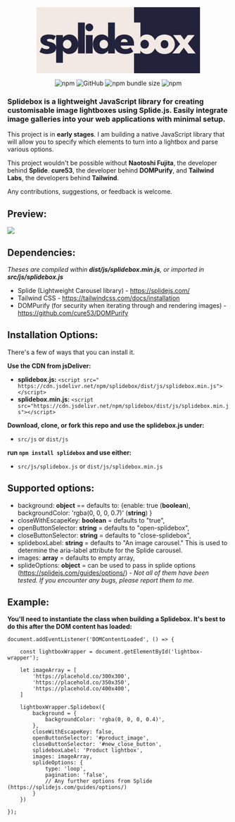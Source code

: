 <br />
<br />

<p align="center">
  <a href="https://github.com/LeashFox/splidebox">
    <svg width="372" height="150" viewBox="0 0 372 150" fill="none" xmlns="http://www.w3.org/2000/svg">
<rect width="372" height="150" fill="#F2E9E4"/>
<rect x="222" width="150" height="150" fill="#22223B"/>
<path d="M221.029 105V34.824H236.533V69.249C236.839 68.297 237.621 67.26 238.879 66.138C240.171 64.982 241.854 63.996 243.928 63.18C246.036 62.33 248.416 61.905 251.068 61.905C255.148 61.905 258.684 62.908 261.676 64.914C264.668 66.92 266.98 69.606 268.612 72.972C270.244 76.304 271.06 80.01 271.06 84.09C271.06 88.17 270.244 91.893 268.612 95.259C266.98 98.591 264.668 101.26 261.676 103.266C258.684 105.238 255.148 106.224 251.068 106.224C248.824 106.224 246.699 105.816 244.693 105C242.721 104.218 241.004 103.215 239.542 101.991C238.114 100.733 237.06 99.475 236.38 98.217V105H221.029ZM255.862 84.09C255.862 82.186 255.437 80.486 254.587 78.99C253.771 77.46 252.632 76.27 251.17 75.42C249.742 74.536 248.127 74.094 246.325 74.094C244.455 74.094 242.772 74.536 241.276 75.42C239.814 76.27 238.658 77.46 237.808 78.99C236.958 80.486 236.533 82.186 236.533 84.09C236.533 85.994 236.958 87.711 237.808 89.241C238.658 90.737 239.814 91.91 241.276 92.76C242.772 93.61 244.455 94.035 246.325 94.035C248.127 94.035 249.742 93.61 251.17 92.76C252.632 91.91 253.771 90.737 254.587 89.241C255.437 87.711 255.862 85.994 255.862 84.09ZM291.419 106.224C286.829 106.224 282.749 105.289 279.179 103.419C275.643 101.515 272.855 98.914 270.815 95.616C268.809 92.284 267.806 88.476 267.806 84.192C267.806 79.908 268.809 76.1 270.815 72.768C272.855 69.402 275.643 66.75 279.179 64.812C282.749 62.874 286.829 61.905 291.419 61.905C296.009 61.905 300.055 62.874 303.557 64.812C307.059 66.75 309.796 69.402 311.768 72.768C313.74 76.1 314.726 79.908 314.726 84.192C314.726 88.476 313.74 92.284 311.768 95.616C309.796 98.914 307.059 101.515 303.557 103.419C300.055 105.289 296.009 106.224 291.419 106.224ZM291.419 93.474C293.187 93.474 294.717 93.083 296.009 92.301C297.301 91.519 298.304 90.414 299.018 88.986C299.732 87.558 300.089 85.943 300.089 84.141C300.089 82.305 299.732 80.673 299.018 79.245C298.304 77.817 297.301 76.695 296.009 75.879C294.717 75.063 293.187 74.655 291.419 74.655C289.651 74.655 288.104 75.063 286.778 75.879C285.486 76.695 284.466 77.817 283.718 79.245C283.004 80.673 282.647 82.305 282.647 84.141C282.647 85.943 283.004 87.558 283.718 88.986C284.466 90.414 285.486 91.519 286.778 92.301C288.104 93.083 289.651 93.474 291.419 93.474ZM344.31 82.509L362.109 105H344.922L335.028 92.097L325.134 105H309.12L326.868 83.733L310.905 63.129H328.245L335.997 73.89L344.106 63.129H359.814L344.31 82.509Z" fill="#F2E9E4"/>
<path d="M28.052 61.905C30.806 61.905 33.322 62.143 35.6 62.619C37.878 63.061 39.782 63.571 41.312 64.149C42.876 64.727 43.879 65.203 44.321 65.577L39.272 74.706C38.626 74.23 37.419 73.618 35.651 72.87C33.917 72.122 31.979 71.748 29.837 71.748C28.205 71.748 26.828 72.003 25.706 72.513C24.584 72.989 24.023 73.754 24.023 74.808C24.023 75.862 24.635 76.712 25.859 77.358C27.117 77.97 28.919 78.514 31.265 78.99C33.305 79.398 35.379 80.044 37.487 80.928C39.595 81.812 41.346 83.121 42.74 84.855C44.168 86.555 44.882 88.833 44.882 91.689C44.882 94.613 44.253 97.027 42.995 98.931C41.737 100.835 40.071 102.314 37.997 103.368C35.923 104.422 33.679 105.153 31.265 105.561C28.851 106.003 26.505 106.224 24.227 106.224C21.031 106.224 18.243 105.935 15.863 105.357C13.517 104.779 11.613 104.116 10.151 103.368C8.689 102.62 7.669 102.025 7.091 101.583L12.089 91.383C12.973 92.131 14.418 92.981 16.424 93.933C18.43 94.851 20.555 95.31 22.799 95.31C24.975 95.31 26.658 94.987 27.848 94.341C29.038 93.695 29.633 92.845 29.633 91.791C29.633 90.941 29.344 90.261 28.766 89.751C28.188 89.241 27.372 88.799 26.318 88.425C25.264 88.051 23.989 87.711 22.493 87.405C21.133 87.133 19.688 86.708 18.158 86.13C16.628 85.552 15.183 84.77 13.823 83.784C12.463 82.764 11.358 81.489 10.508 79.959C9.658 78.429 9.233 76.576 9.233 74.4C9.233 71.612 10.134 69.3 11.936 67.464C13.738 65.628 16.067 64.251 18.923 63.333C21.779 62.381 24.822 61.905 28.052 61.905ZM60.2011 126.216H44.8501V63.129H60.3541V69.249C60.8301 68.297 61.7311 67.26 63.0571 66.138C64.4171 64.982 66.1341 63.996 68.2081 63.18C70.3161 62.33 72.6961 61.905 75.3481 61.905C79.4281 61.905 82.9131 62.908 85.8031 64.914C88.7271 66.92 90.9711 69.606 92.5351 72.972C94.0991 76.304 94.8811 80.01 94.8811 84.09C94.8811 88.17 94.0481 91.893 92.3821 95.259C90.7161 98.591 88.3701 101.26 85.3441 103.266C82.3521 105.238 78.8161 106.224 74.7361 106.224C71.8121 106.224 69.3131 105.714 67.2391 104.694C65.1991 103.64 63.5841 102.484 62.3941 101.226C61.2381 99.934 60.5071 98.931 60.2011 98.217V126.216ZM79.7341 84.09C79.7341 82.186 79.3091 80.486 78.4591 78.99C77.6091 77.46 76.4531 76.27 74.9911 75.42C73.5631 74.536 71.9481 74.094 70.1461 74.094C68.2761 74.094 66.5931 74.536 65.0971 75.42C63.6351 76.27 62.4791 77.46 61.6291 78.99C60.7791 80.486 60.3541 82.186 60.3541 84.09C60.3541 85.994 60.7791 87.711 61.6291 89.241C62.4791 90.737 63.6351 91.91 65.0971 92.76C66.5931 93.61 68.2761 94.035 70.1461 94.035C71.9481 94.035 73.5631 93.61 74.9911 92.76C76.4531 91.91 77.6091 90.737 78.4591 89.241C79.3091 87.711 79.7341 85.994 79.7341 84.09ZM110.07 105H94.5146V34.824H110.07V105ZM112.416 105V63.129H127.92V105H112.416ZM120.372 54.51C117.924 54.51 115.85 53.66 114.15 51.96C112.45 50.226 111.6 48.169 111.6 45.789C111.6 43.409 112.45 41.352 114.15 39.618C115.884 37.85 117.958 36.966 120.372 36.966C121.97 36.966 123.432 37.374 124.758 38.19C126.084 38.972 127.155 40.026 127.971 41.352C128.787 42.678 129.195 44.157 129.195 45.789C129.195 48.169 128.328 50.226 126.594 51.96C124.86 53.66 122.786 54.51 120.372 54.51ZM148.393 106.224C144.347 106.224 140.828 105.238 137.836 103.266C134.844 101.26 132.515 98.591 130.849 95.259C129.217 91.893 128.401 88.17 128.401 84.09C128.401 80.01 129.217 76.304 130.849 72.972C132.515 69.606 134.844 66.92 137.836 64.914C140.828 62.908 144.347 61.905 148.393 61.905C151.079 61.905 153.459 62.33 155.533 63.18C157.607 63.996 159.29 64.982 160.582 66.138C161.874 67.26 162.656 68.297 162.928 69.249V34.824H178.432V105H163.081V98.217C162.435 99.475 161.381 100.733 159.919 101.991C158.457 103.215 156.74 104.218 154.768 105C152.796 105.816 150.671 106.224 148.393 106.224ZM153.136 94.035C155.006 94.035 156.672 93.61 158.134 92.76C159.63 91.91 160.803 90.737 161.653 89.241C162.503 87.711 162.928 85.994 162.928 84.09C162.928 82.186 162.503 80.486 161.653 78.99C160.803 77.46 159.63 76.27 158.134 75.42C156.672 74.536 155.006 74.094 153.136 74.094C151.334 74.094 149.702 74.536 148.24 75.42C146.812 76.27 145.673 77.46 144.823 78.99C144.007 80.486 143.599 82.186 143.599 84.09C143.599 85.994 144.007 87.711 144.823 89.241C145.673 90.737 146.812 91.91 148.24 92.76C149.702 93.61 151.334 94.035 153.136 94.035ZM191.599 87.354C191.701 88.85 192.177 90.176 193.027 91.332C193.877 92.488 195.05 93.406 196.546 94.086C198.076 94.732 199.878 95.055 201.952 95.055C203.924 95.055 205.692 94.851 207.256 94.443C208.854 94.035 210.231 93.525 211.387 92.913C212.577 92.301 213.495 91.672 214.141 91.026L220.159 100.614C219.309 101.532 218.102 102.433 216.538 103.317C215.008 104.167 212.985 104.864 210.469 105.408C207.953 105.952 204.774 106.224 200.932 106.224C196.308 106.224 192.194 105.357 188.59 103.623C184.986 101.889 182.147 99.339 180.073 95.973C177.999 92.607 176.962 88.493 176.962 83.631C176.962 79.551 177.846 75.879 179.614 72.615C181.416 69.317 184.017 66.716 187.417 64.812C190.817 62.874 194.914 61.905 199.708 61.905C204.264 61.905 208.208 62.738 211.54 64.404C214.906 66.07 217.49 68.552 219.292 71.85C221.128 75.114 222.046 79.194 222.046 84.09C222.046 84.362 222.029 84.906 221.995 85.722C221.995 86.538 221.961 87.082 221.893 87.354H191.599ZM207.46 79.245C207.426 78.157 207.137 77.086 206.593 76.032C206.049 74.944 205.233 74.06 204.145 73.38C203.057 72.666 201.663 72.309 199.963 72.309C198.263 72.309 196.818 72.649 195.628 73.329C194.472 73.975 193.588 74.825 192.976 75.879C192.364 76.933 192.024 78.055 191.956 79.245H207.46Z" fill="#22223B"/>
</svg>
  </a>
</p>

<p align="center">
  <img alt="npm" src="https://img.shields.io/npm/dw/splidebox">
  <img alt="GitHub" src="https://img.shields.io/github/license/leashfox/splidebox">
  <img alt="npm bundle size" src="https://img.shields.io/bundlephobia/min/splidebox">
  <img alt="npm" src="https://img.shields.io/npm/v/splidebox">
</p>


### Splidebox is a lightweight JavaScript library for creating customisable image lightboxes using Splide.js. Easily integrate image galleries into your web applications with minimal setup.

This project is in **early stages**. I am building a native JavaScript library that will allow you to specify which elements to turn into a lightbox and parse various options.

This project wouldn't be possible without **Naotoshi Fujita**, the developer behind **Splide**. **cure53**, the developer behind **DOMPurify**, and **Tailwind Labs**, the developers behind **Tailwind**.

Any contributions, suggestions, or feedback is welcome.

## Preview:

![](https://github.com/leashfox/splidebox/preview.gif)

## Dependencies:
*Theses are compiled within **dist/js/splidebox.min.js**, or imported in **src/js/splidebox.js***
- Splide (Lightweight Carousel library) - https://splidejs.com/
- Tailwind CSS - https://tailwindcss.com/docs/installation
- DOMPurify (for security when iterating through and rendering images) - https://github.com/cure53/DOMPurify

## Installation Options:

There's a few of ways that you can install it.

**Use the CDN from jsDeliver:**

- **splidebox.js:** ```<script src=" https://cdn.jsdelivr.net/npm/splidebox/dist/js/splidebox.min.js"></script>```
- **splidebox.min.js:** ```<script src="https://cdn.jsdelivr.net/npm/splidebox/dist/js/splidebox.min.js"></script>```

**Download, clone, or fork this repo and use the splidebox.js under:**
- ```src/js``` or ```dist/js```

**run ```npm install splidebox``` and use either:**
- ```src/js/splidebox.js``` or ```dist/js/splidebox.min.js```

## Supported options:
- background: **object** == defaults to: {enable: true (**boolean**), backgroundColor: 'rgba(0, 0, 0, 0.7)' (**string**) }
- closeWithEscapeKey: **boolean** = defaults to "true",
- openButtonSelector: **string** = defaults to "open-splidebox",
- closeButtonSelector: **string** = defaults to "close-splidebox",
- splideboxLabel: **string** = defaults to "An image carousel." This is used to determine the aria-label attribute for the Splide carousel.
- images: **array** = defaults to empty array,
- splideOptions: **object** = can be used to pass in splide options (https://splidejs.com/guides/options/) - *Not all of them have been tested. If you encounter any bugs, please report them to me.*

## Example:

****You'll need to instantiate the class when building a Splidebox. It's best to do this after the DOM content has loaded:****

```
document.addEventListener('DOMContentLoaded', () => {

    const lightboxWrapper = document.getElementById('lightbox-wrapper');
    
    let imageArray = [
        'https://placehold.co/300x300',
        'https://placehold.co/350x350',
        'https://placehold.co/400x400',
    ]
    
    lightboxWrapper.Splidebox({
        background = {
            backgroundColor: 'rgba(0, 0, 0, 0.4)',
        },
        closeWithEscapeKey: false,
        openButtonSelector: '#product_image',
        closeButtonSelector: '#new_close_button',
        splideboxLabel: 'Product lightbox',
        images: imageArray,
        splideOptions: {
            type: 'loop',
            pagination: 'false',        
            // Any further options from Splide (https://splidejs.com/guides/options/)
        }
    })

});
```
